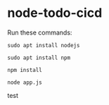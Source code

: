 # node-todo-cicd

Run these commands:


`sudo apt install nodejs`


`sudo apt install npm`


`npm install`

`node app.js`

test

